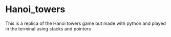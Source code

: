 # Hanoi_towers
This is a replica of the Hanoi towers game but made with python and played in the terminal using stacks and pointers
